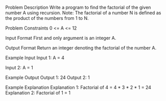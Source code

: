 Problem Description
Write a program to find the factorial of the given number A using recursion.
Note: The factorial of a number N is defined as the product of the numbers from 1 to N.

Problem Constraints
0 <= A <= 12

Input Format
First and only argument is an integer A.

Output Format
Return an integer denoting the factorial of the number A.

Example Input
Input 1:
 A = 4

Input 2:
 A = 1

Example Output
Output 1:
 24
Output 2:
 1

Example Explanation
Explanation 1:
 Factorial of 4 = 4 * 3 * 2 * 1 = 24
Explanation 2:
 Factorial of 1 = 1